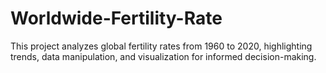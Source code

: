 # Worldwide-Fertility-Rate
This project analyzes global fertility rates from 1960 to 2020, highlighting trends, data manipulation, and visualization for informed decision-making.
